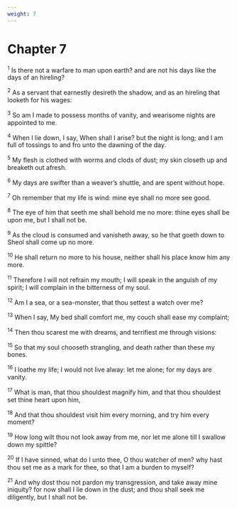 ```yaml
---
weight: 7
---
```


# Chapter 7

<sup>1</sup> Is there not a warfare to man upon earth? and are not his days like the days of an hireling? 

<sup>2</sup> As a servant that earnestly desireth the shadow, and as an hireling that looketh for his wages: 

<sup>3</sup> So am I made to possess months of vanity, and wearisome nights are appointed to me. 

<sup>4</sup> When I lie down, I say, When shall I arise? but the night is long; and I am full of tossings to and fro unto the dawning of the day. 

<sup>5</sup> My flesh is clothed with worms and clods of dust; my skin closeth up and breaketh out afresh. 

<sup>6</sup> My days are swifter than a weaver’s shuttle, and are spent without hope. 

<sup>7</sup> Oh remember that my life is wind: mine eye shall no more see good. 

<sup>8</sup> The eye of him that seeth me shall behold me no more: thine eyes shall be upon me, but I shall not be. 

<sup>9</sup> As the cloud is consumed and vanisheth away, so he that goeth down to Sheol shall come up no more. 

<sup>10</sup> He shall return no more to his house, neither shall his place know him any more. 

<sup>11</sup> Therefore I will not refrain my mouth; I will speak in the anguish of my spirit; I will complain in the bitterness of my soul. 

<sup>12</sup> Am I a sea, or a sea-monster, that thou settest a watch over me? 

<sup>13</sup> When I say, My bed shall comfort me, my couch shall ease my complaint; 

<sup>14</sup> Then thou scarest me with dreams, and terrifiest me through visions: 

<sup>15</sup> So that my soul chooseth strangling, and death rather than these my bones. 

<sup>16</sup> I loathe my life; I would not live alway: let me alone; for my days are vanity. 

<sup>17</sup> What is man, that thou shouldest magnify him, and that thou shouldest set thine heart upon him, 

<sup>18</sup> And that thou shouldest visit him every morning, and try him every moment? 

<sup>19</sup> How long wilt thou not look away from me, nor let me alone till I swallow down my spittle? 

<sup>20</sup> If I have sinned, what do I unto thee, O thou watcher of men? why hast thou set me as a mark for thee, so that I am a burden to myself? 

<sup>21</sup> And why dost thou not pardon my transgression, and take away mine iniquity? for now shall I lie down in the dust; and thou shall seek me diligently, but I shall not be. 


